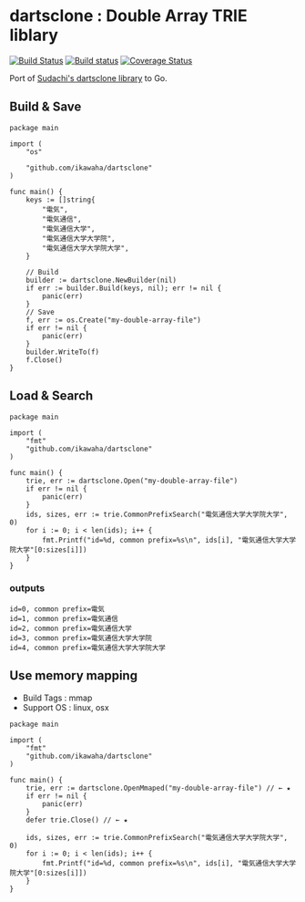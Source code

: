 # dartsclone : Double Array TRIE liblary

[![Build Status](https://travis-ci.org/ikawaha/dartsclone.svg?branch=master)](https://travis-ci.org/ikawaha/dartsclone)
[![Build status](https://ci.appveyor.com/api/projects/status/2ku3oes7oe7nlw2x/branch/master?svg=true)](https://ci.appveyor.com/project/ikawaha/dartsclone/branch/master)
[![Coverage Status](https://coveralls.io/repos/github/ikawaha/dartsclone/badge.svg)](https://coveralls.io/github/ikawaha/dartsclone)

Port of [Sudachi's dartsclone library](https://github.com/WorksApplications/Sudachi/tree/develop/src/main/java/com/worksap/nlp/dartsclone) to Go. 


## Build & Save

```Go:
package main

import (
	"os"

	"github.com/ikawaha/dartsclone"
)

func main() {
	keys := []string{
		"電気",
		"電気通信",
		"電気通信大学",
		"電気通信大学大学院",
		"電気通信大学大学院大学",
	}

	// Build
	builder := dartsclone.NewBuilder(nil)
	if err := builder.Build(keys, nil); err != nil {
		panic(err)
	}
	// Save
	f, err := os.Create("my-double-array-file")
	if err != nil {
		panic(err)
	}
	builder.WriteTo(f)
	f.Close()
}
```

## Load & Search

```Go:
package main

import (
	"fmt"
	"github.com/ikawaha/dartsclone"
)

func main() {
	trie, err := dartsclone.Open("my-double-array-file")
	if err != nil {
		panic(err)
	}
	ids, sizes, err := trie.CommonPrefixSearch("電気通信大学大学院大学", 0)
	for i := 0; i < len(ids); i++ {
		fmt.Printf("id=%d, common prefix=%s\n", ids[i], "電気通信大学大学院大学"[0:sizes[i]])
	}
}
```

### outputs

```
id=0, common prefix=電気
id=1, common prefix=電気通信
id=2, common prefix=電気通信大学
id=3, common prefix=電気通信大学大学院
id=4, common prefix=電気通信大学大学院大学
```


## Use memory mapping

* Build Tags : mmap
* Support OS : linux, osx


```Go:
package main

import (
	"fmt"
	"github.com/ikawaha/dartsclone"
)

func main() {
	trie, err := dartsclone.OpenMmaped("my-double-array-file") // ← ★
	if err != nil {
		panic(err)
	}
	defer trie.Close() // ← ★

	ids, sizes, err := trie.CommonPrefixSearch("電気通信大学大学院大学", 0)
	for i := 0; i < len(ids); i++ {
		fmt.Printf("id=%d, common prefix=%s\n", ids[i], "電気通信大学大学院大学"[0:sizes[i]])
	}
}
```

